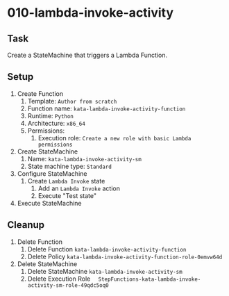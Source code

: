# 010-lambda-invoke-activity

## Task
Create a StateMachine that triggers a Lambda Function.

## Setup
1. Create Function
	1. Template: `Author from scratch`
	2. Function name: `kata-lambda-invoke-activity-function`
	2. Runtime: `Python`
	3. Architecture: `x86_64`
	4. Permissions:
		1. Execution role: `Create a new role with basic Lambda permissions`
2. Create StateMachine
	1. Name: `kata-lambda-invoke-activity-sm`
	2. State machine type: `Standard`
3. Configure StateMachine
	1. Create `Lambda Invoke` state
		1. Add an `Lambda Invoke` action
		2. Execute "Test state"
4. Execute StateMachine

## Cleanup
1. Delete Function
	1. Delete Function `kata-lambda-invoke-activity-function`
	2. Delete Policy `kata-lambda-invoke-activity-function-role-0emvw64d`
2. Delete StateMachine
	1. Delete StateMachine `kata-lambda-invoke-activity-sm`
	2. Delete Execution Role `	StepFunctions-kata-lambda-invoke-activity-sm-role-49qdc5oq0`
